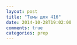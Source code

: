 ```yaml
---
layout: post
title: "Темы для 416"
date: 2014-10-28T19:02:00
comments: true
categories: prep
---
```

